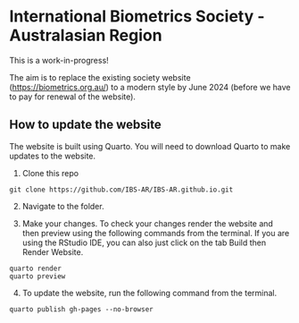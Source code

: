 # International Biometrics Society - Australasian Region 

This is a work-in-progress!

The aim is to replace the existing society website (https://biometrics.org.au/) to a modern style by June 2024 (before we have to pay for renewal of the website).


## How to update the website

The website is built using Quarto. You will need to download Quarto to make updates to the website.

1. Clone this repo

```
git clone https://github.com/IBS-AR/IBS-AR.github.io.git
```

2. Navigate to the folder.

3. Make your changes. To check your changes render the website and then preview using the following commands from the terminal. If you are using the RStudio IDE, you can also just click on the tab Build then Render Website. 

```
quarto render 
quarto preview
```

4. To update the website, run the following command from the terminal.

```
quarto publish gh-pages --no-browser
```

